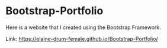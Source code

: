 # Bootstrap-Portfolio

Here is a website that I created using the Bootstrap Framework.

Link: https://elaine-drum-female.github.io/Bootstrap-Portfolio/
